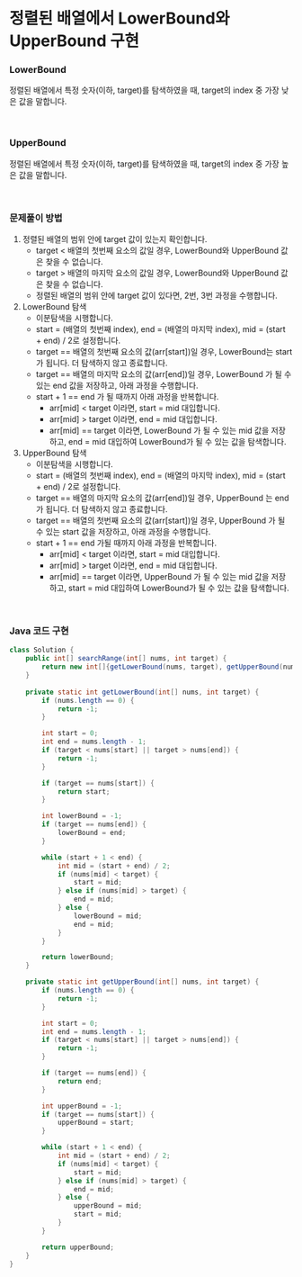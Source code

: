 # 정렬된 배열에서 LowerBound와 UpperBound 구현

### LowerBound

정렬된 배열에서 특정 숫자(이하, target)를 탐색하였을 때, target의 index 중 가장 낮은 값을 말합니다.

<br>

### UpperBound

정렬된 배열에서 특정 숫자(이하, target)를 탐색하였을 때, target의 index 중 가장 높은 값을 말합니다.

<br>

### 문제풀이 방법

1. 정렬된 배열의 범위 안에 target 값이 있는지 확인합니다.
   - target < 배열의 첫번째 요소의 값일 경우, LowerBound와 UpperBound 값은 찾을 수 없습니다.
   - target > 배열의 마지막 요소의 값일 경우, LowerBound와 UpperBound 값은 찾을 수 없습니다.
   - 정렬된 배열의 범위 안에 target 값이 있다면, 2번, 3번 과정을 수행합니다.
2. LowerBound 탐색
   - 이분탐색을 시행합니다.
   - start = (배열의 첫번째 index), end = (배열의 마지막 index), mid = (start + end) / 2로 설정합니다.
   - target == 배열의 첫번째 요소의 값(arr[start])일 경우, LowerBound는 start가 됩니다. 더 탐색하지 않고 종료합니다.
   - target == 배열의 마지막 요소의 값(arr[end])일 경우, LowerBound 가 될 수 있는 end 값을 저장하고, 아래 과정을 수행합니다.
   - start + 1 == end 가 될 때까지 아래 과정을 반복합니다.
     - arr[mid] < target 이라면, start = mid 대입합니다.
     - arr[mid] > target 이라면, end = mid 대입합니다.
     - arr[mid] == target 이라면, LowerBound 가 될 수 있는 mid 값을 저장하고, end = mid 대입하여 LowerBound가 될 수 있는 값을 탐색합니다.
3. UpperBound 탐색
   - 이분탐색을 시행합니다.
   - start = (배열의 첫번째 index), end = (배열의 마지막 index), mid = (start + end) / 2로 설정합니다.
   - target == 배열의 마지막 요소의 값(arr[end])일 경우, UpperBound 는 end가 됩니다. 더 탐색하지 않고 종료합니다.
   - target == 배열의 첫번째 요소의 값(arr[start])일 경우, UpperBound 가 될 수 있는 start 값을 저장하고, 아래 과정을 수행합니다.
   - start + 1 == end 가될 때까지 아래 과정을 반복합니다.
     - arr[mid] < target 이라면, start = mid 대입합니다.
     - arr[mid] > target 이라면, end = mid 대입합니다.
     - arr[mid] == target 이라면, UpperBound 가 될 수 있는 mid 값을 저장하고, start = mid 대입하여 LowerBound가 될 수 있는 값을 탐색합니다.

<br>

### Java 코드 구현

```java
class Solution {
    public int[] searchRange(int[] nums, int target) {
        return new int[]{getLowerBound(nums, target), getUpperBound(nums, target)};
    }
    
    private static int getLowerBound(int[] nums, int target) {
        if (nums.length == 0) {
            return -1;
        }

        int start = 0;
        int end = nums.length - 1;
        if (target < nums[start] || target > nums[end]) {
            return -1;
        }

        if (target == nums[start]) {
            return start;
        }

        int lowerBound = -1;
        if (target == nums[end]) {
            lowerBound = end;
        }

        while (start + 1 < end) {
            int mid = (start + end) / 2;
            if (nums[mid] < target) {
                start = mid;
            } else if (nums[mid] > target) {
                end = mid;
            } else {
                lowerBound = mid;
                end = mid;
            }
        }

        return lowerBound;
    }

    private static int getUpperBound(int[] nums, int target) {
        if (nums.length == 0) {
            return -1;
        }

        int start = 0;
        int end = nums.length - 1;
        if (target < nums[start] || target > nums[end]) {
            return -1;
        }

        if (target == nums[end]) {
            return end;
        }

        int upperBound = -1;
        if (target == nums[start]) {
            upperBound = start;
        }

        while (start + 1 < end) {
            int mid = (start + end) / 2;
            if (nums[mid] < target) {
                start = mid;
            } else if (nums[mid] > target) {
                end = mid;
            } else {
                upperBound = mid;
                start = mid;
            }
        }

        return upperBound;
    }
}
```

